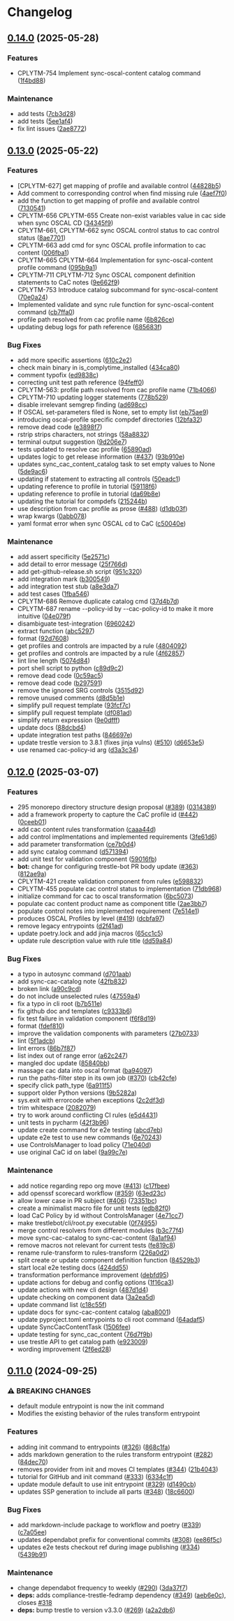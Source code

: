 # Changelog

## [0.14.0](https://github.com/complytime/trestle-bot/compare/v0.13.0...v0.14.0) (2025-05-28)


### Features

* CPLYTM-754 Implement sync-oscal-content catalog command ([1f4bd88](https://github.com/complytime/trestle-bot/commit/1f4bd881c1015cf7c7cbff362b1efeb5f75cb68f))


### Maintenance

* add tests ([7cb3d28](https://github.com/complytime/trestle-bot/commit/7cb3d287581e1388025fe01e235f0e26f39955b8))
* add tests ([5ee1af4](https://github.com/complytime/trestle-bot/commit/5ee1af4c078e25223638366d40c4f4d6bd77434e))
* fix lint issues ([2ae8772](https://github.com/complytime/trestle-bot/commit/2ae87729f46d21a261f325d017c4a440726bea07))

## [0.13.0](https://github.com/complytime/trestle-bot/compare/v0.12.0...v0.13.0) (2025-05-22)


### Features

* [CPLYTM-627] get mapping of profile and available control ([44828b5](https://github.com/complytime/trestle-bot/commit/44828b5bd8994c7d967991e8d9a91a4ce8c4bddd))
* Add comment to corresponding control when find missing rule ([4aef7f0](https://github.com/complytime/trestle-bot/commit/4aef7f0f4a6e5e66d5b046983d376c3bbdd1f2f5))
* add the function to get mapping of profile and available control ([7130541](https://github.com/complytime/trestle-bot/commit/71305410b2c9450511c77d2dbda3298b1d14dc7f))
* CPLYTM-656 CPLYTM-655 Create non-exist variables value in cac side when sync OSCAL CD ([34345f9](https://github.com/complytime/trestle-bot/commit/34345f9455db05583ea0aaf13500d8a079775a7e))
* CPLYTM-661, CPLYTM-662 sync OSCAL control status to cac control status ([8ae7701](https://github.com/complytime/trestle-bot/commit/8ae7701366fdc3a48943179ba5a7997d907ad646))
* CPLYTM-663 add cmd for sync OSCAL profile information to cac content ([006fba1](https://github.com/complytime/trestle-bot/commit/006fba1b8aaeab710df959e737a7dbaf867c9838))
* CPLYTM-665 CPLYTM-664 Implementation for sync-oscal-content profile command ([095b9a1](https://github.com/complytime/trestle-bot/commit/095b9a126a3a1dc558c520940ba1c3dab8a222af))
* CPLYTM-711 CPLYTM-712 Sync OSCAL component definition statements to CaC notes ([9e662f9](https://github.com/complytime/trestle-bot/commit/9e662f9e5403bbc2962c0446d71f3f4c95759025))
* CPLYTM-753 Introduce catalog subcommand for sync-oscal-content ([70e0a24](https://github.com/complytime/trestle-bot/commit/70e0a24b16d546d0b2798a66258de3a08ac68bee))
* Implemented validate and sync rule function for sync-oscal-content command ([cb7ffa0](https://github.com/complytime/trestle-bot/commit/cb7ffa05ccbb1027f2a4cc8035f2ceebb4ab8199))
* profile path resolved from cac profile name ([6b826ce](https://github.com/complytime/trestle-bot/commit/6b826ce6673d6cfe80c19d23e24c9669c182ec4b))
* updating debug logs for path reference ([685683f](https://github.com/complytime/trestle-bot/commit/685683fe177616f2c93f529f1a59717592debcca))


### Bug Fixes

* add more specific assertions ([610c2e2](https://github.com/complytime/trestle-bot/commit/610c2e2ee9ac2463f2fbc423b157747b9b21f412))
* check main binary in is_complytime_installed ([434ca80](https://github.com/complytime/trestle-bot/commit/434ca80b46bab3715d701a88e488c1e0596fd160))
* comment typofix ([ed9838c](https://github.com/complytime/trestle-bot/commit/ed9838cf64b3f0d7cd09355ba9f002ee7856817e))
* correcting unit test path reference ([94feff0](https://github.com/complytime/trestle-bot/commit/94feff0b41611a8347e6c819f2384fcced62e97b))
* CPLYTM-563: profile path resolved from cac profile name ([71b4066](https://github.com/complytime/trestle-bot/commit/71b40667e7c8d0d19e4887c66fcedbf01ee0a600))
* CPLYTM-710 updating logger statements ([778b529](https://github.com/complytime/trestle-bot/commit/778b5292b7469933c7c62b4231be354c3b6036e6))
* disable irrelevant semgrep finding ([ad698cc](https://github.com/complytime/trestle-bot/commit/ad698cc405b366b21341b736c6fbda37e4cf39ea))
* If OSCAL set-parameters filed is None, set to empty list ([eb75ae9](https://github.com/complytime/trestle-bot/commit/eb75ae9d66800fe151f0e779b64cab893d87a86a))
* introducing oscal-profile specific compdef directories ([12bfa32](https://github.com/complytime/trestle-bot/commit/12bfa3220ef28ea95c700006f6f2ce786bd0c875))
* remove dead code ([e3898f7](https://github.com/complytime/trestle-bot/commit/e3898f71b4d6b6fc5075d3910c8f3716e69dd787))
* rstrip strips characters, not strings ([58a8832](https://github.com/complytime/trestle-bot/commit/58a88327db9150385bda0c009f81a7db2539817c))
* terminal output suggestion ([9d206e7](https://github.com/complytime/trestle-bot/commit/9d206e793ec940e5ee313a92ac952e771f169da5))
* tests updated to resolve cac profile ([65890ad](https://github.com/complytime/trestle-bot/commit/65890ad306c50b726e8d586829305ab81a2007e4))
* updates logic to get release information ([#437](https://github.com/complytime/trestle-bot/issues/437)) ([93b910e](https://github.com/complytime/trestle-bot/commit/93b910edcc3f1afdceb7f3dc8ef8d1161932bb2a))
* updates sync_cac_content_catalog task to set empty values to None ([5de9ac6](https://github.com/complytime/trestle-bot/commit/5de9ac6c2c7914a17a2607e7aaae0008e98bc79d))
* updating if statement to extracting all controls ([50eadc1](https://github.com/complytime/trestle-bot/commit/50eadc148f80f6bbec061c992ebfd514710674ff))
* updating reference to profile in tutorial ([59118f6](https://github.com/complytime/trestle-bot/commit/59118f6761633ce93d854d75328d2b1f4ac49368))
* updating reference to profile in tutorial ([da69b8e](https://github.com/complytime/trestle-bot/commit/da69b8e2eef9f004873fc0e05528f97a425d0a24))
* updating the tutorial for compdefs ([215244b](https://github.com/complytime/trestle-bot/commit/215244b30c74132d9fd1a23f0a396900debdea62))
* use description from cac profile as prose ([#488](https://github.com/complytime/trestle-bot/issues/488)) ([d1db03f](https://github.com/complytime/trestle-bot/commit/d1db03f39616e929d7b8b47f1eb2c28b20fc2663))
* wrap kwargs ([0abb078](https://github.com/complytime/trestle-bot/commit/0abb078fb6114bea9f9df87b50d7d9d55a0bf481))
* yaml format error when sync OSCAL cd to CaC ([c50040e](https://github.com/complytime/trestle-bot/commit/c50040e8b570535264c2faf180662305a3b18cac))


### Maintenance

* add assert specificity ([5e2571c](https://github.com/complytime/trestle-bot/commit/5e2571c9ac697d06845d272436f804bb2e8e4084))
* add detail to error message ([25f766d](https://github.com/complytime/trestle-bot/commit/25f766dab61852bde43f57a5d09902cd362129d9))
* add get-github-release.sh script ([951c320](https://github.com/complytime/trestle-bot/commit/951c3209bfc899e56398ff301e7af475805a745b))
* add integration mark ([b300549](https://github.com/complytime/trestle-bot/commit/b3005499baae266111c6efc3c9525031fa90371c))
* add integration test stub ([a8e3da7](https://github.com/complytime/trestle-bot/commit/a8e3da71fdd7ad99a613eb9e76d0308140133be7))
* add test cases ([1fba546](https://github.com/complytime/trestle-bot/commit/1fba54649738d59c4a4f7c1aa9d6fc1cca086a83))
* CPLYTM-686 Remove duplicate catalog cmd ([37d4b7d](https://github.com/complytime/trestle-bot/commit/37d4b7da6eabfe483bccdaea4b76dc090a5c9bd4))
* CPLYTM-687 rename --policy-id by --cac-policy-id to make it more intuitive ([04e079f](https://github.com/complytime/trestle-bot/commit/04e079f6a7bcb8881bce85429d186898702eb789))
* disambiguate test-integration ([6960242](https://github.com/complytime/trestle-bot/commit/6960242161049c9509e905ebfa20a27405e1892a))
* extract function ([abc5297](https://github.com/complytime/trestle-bot/commit/abc529790fa7ca0e58cd085ef397b8c9a731bca4))
* format ([92d7608](https://github.com/complytime/trestle-bot/commit/92d7608ce3bd1dcbbf128f915228da338dc9621d))
* get profiles and controls are impacted by a rule ([4804092](https://github.com/complytime/trestle-bot/commit/48040920be3b3213b442ca758c38e635211680a7))
* get profiles and controls are impacted by a rule ([4f62857](https://github.com/complytime/trestle-bot/commit/4f628579da91974ec99a5132f4a2852a7808d36a))
* lint line length ([5074d84](https://github.com/complytime/trestle-bot/commit/5074d84cbc4fae0959f55b03fe79fd0074f042e5))
* port shell script to python ([c89d9c2](https://github.com/complytime/trestle-bot/commit/c89d9c2c678d92bb0964f2bfaf56a9a62bad37ec))
* remove dead code ([0c59ac5](https://github.com/complytime/trestle-bot/commit/0c59ac5375d9f1b40a16c1f8d867ce9fb01df805))
* remove dead code ([b297591](https://github.com/complytime/trestle-bot/commit/b297591782caf2462698eb0c787cb268fd88d656))
* remove the ignored SRG controls ([3515d92](https://github.com/complytime/trestle-bot/commit/3515d921d6c4d0185543f9a593713e8a69712d7f))
* remove unused comments ([d8d5b1e](https://github.com/complytime/trestle-bot/commit/d8d5b1e182b159a034ed219e7d837f1f05707de6))
* simplify pull request template ([93fcf7c](https://github.com/complytime/trestle-bot/commit/93fcf7c0a7408c37b3f5cdc711366425602c0223))
* simplify pull request template ([df081ad](https://github.com/complytime/trestle-bot/commit/df081ad16c01f1701a9b32ffedd01c2801891d4d))
* simplify return expression ([9e0dfff](https://github.com/complytime/trestle-bot/commit/9e0dfff4c5c424cca8f542c797513539bac43c9c))
* update docs ([88dcbd4](https://github.com/complytime/trestle-bot/commit/88dcbd4d1950a39679d4752112e69c883bdffdb7))
* update integration test paths ([846697e](https://github.com/complytime/trestle-bot/commit/846697eaf07f381b84797f9d6f403064da3c0270))
* update trestle version to 3.8.1 (fixes jinja vulns) ([#510](https://github.com/complytime/trestle-bot/issues/510)) ([d6653e5](https://github.com/complytime/trestle-bot/commit/d6653e5beb01f8847fcfc5281ae91e6b9e162c1c))
* use renamed cac-policy-id arg ([d3a3c34](https://github.com/complytime/trestle-bot/commit/d3a3c34b313be8947f8142119d39083617038d31))

## [0.12.0](https://github.com/complytime/trestle-bot/compare/v0.11.0...v0.12.0) (2025-03-07)


### Features

* 295 monorepo directory structure design proposal ([#389](https://github.com/complytime/trestle-bot/issues/389)) ([0314389](https://github.com/complytime/trestle-bot/commit/0314389ccb454b1c52ef68cd7670da97dbf62510))
* add a framework property to capture the CaC profile id ([#442](https://github.com/complytime/trestle-bot/issues/442)) ([0ceeb01](https://github.com/complytime/trestle-bot/commit/0ceeb01623d5c326bd9df9973622906856c0ef7c))
* add cac content rules transformation ([caaa44d](https://github.com/complytime/trestle-bot/commit/caaa44d0770b92b834d55fed1ee7204f7cd67be6))
* add control implmentations and implemented requirements ([3fe61d6](https://github.com/complytime/trestle-bot/commit/3fe61d6b722bae828a45bda8f478e9938cb7cfa3))
* add parameter transformation ([ce7b0d4](https://github.com/complytime/trestle-bot/commit/ce7b0d4491e0f76f7619b5ab8e023001f8ae7265))
* add sync catalog command ([d571394](https://github.com/complytime/trestle-bot/commit/d571394da11487500562bbabd6f372e034270c14))
* add unit test for validation component ([59016fb](https://github.com/complytime/trestle-bot/commit/59016fb52c2247c7c5a9702b0d986551efb443a9))
* **bot:** change for configuring trestle-bot PR body update ([#363](https://github.com/complytime/trestle-bot/issues/363)) ([812ae9a](https://github.com/complytime/trestle-bot/commit/812ae9acdc9741fc83e20cc219ecbb681e3bf6c4))
* CPLYTM-421 create validation component from rules ([e598832](https://github.com/complytime/trestle-bot/commit/e59883226a59872aab5cdc53bcc3cd9b79e5663b))
* CPLYTM-455 populate cac control status to implementation ([71db968](https://github.com/complytime/trestle-bot/commit/71db9680fd4d50d42213f4c31be2d05951786b39))
* initialize command for cac to oscal transformation ([6bc5073](https://github.com/complytime/trestle-bot/commit/6bc507319da7a01d1631f71345aa3a74705f484a))
* populate cac content product name as component title ([2ae3bb7](https://github.com/complytime/trestle-bot/commit/2ae3bb738ec283eb1c669d753be0191a5b284f2c))
* populate control notes into implemented requirement ([7e514e1](https://github.com/complytime/trestle-bot/commit/7e514e14d0195f146455bd3c481b05232f1a61bb))
* produces OSCAL Profiles by level ([#419](https://github.com/complytime/trestle-bot/issues/419)) ([dcbfa97](https://github.com/complytime/trestle-bot/commit/dcbfa9708a3defea670406b854bac85dfa2e4822))
* remove legacy entrypoints ([d2f41ad](https://github.com/complytime/trestle-bot/commit/d2f41adee4bbc7778f94cf3256028e5e3d37a643))
* update poetry.lock and add jinja macros ([65cc1c5](https://github.com/complytime/trestle-bot/commit/65cc1c5e6cb52e329bffb20426563fa7b8828ae0))
* update rule description value with rule title ([dd59a84](https://github.com/complytime/trestle-bot/commit/dd59a848141cf3aaf0f5e292feba538d180408a0))


### Bug Fixes

* a typo in autosync command ([d701aab](https://github.com/complytime/trestle-bot/commit/d701aab315e9f2ee6873ac9c324663681141e493))
* add sync-cac-catalog note ([42fb832](https://github.com/complytime/trestle-bot/commit/42fb832b91dd92bd391969c56dc85438796a33fb))
* broken link ([a90c9cd](https://github.com/complytime/trestle-bot/commit/a90c9cd0492c60cc586e2ac8a65252b6a2192800))
* do not include unselected rules ([47559a4](https://github.com/complytime/trestle-bot/commit/47559a449c30eb960948cfd998bc0da87c0c848a))
* fix a typo in cli root ([b7b511e](https://github.com/complytime/trestle-bot/commit/b7b511e173aea8ad9f7c2681b6ea0e640a88e05a))
* fix github doc and templates ([c9333b6](https://github.com/complytime/trestle-bot/commit/c9333b6f90cf19b8836b8aa88f8554472d76a7a6))
* fix test failure in validation component ([f6f8d19](https://github.com/complytime/trestle-bot/commit/f6f8d192a98fb83f4e0498c7699a242baf95e428))
* format ([fdef810](https://github.com/complytime/trestle-bot/commit/fdef8107e3b48b6c93455bf3084c91aceaf2810f))
* improve the validation components with parameters ([27b0733](https://github.com/complytime/trestle-bot/commit/27b07334bd7394fb26c46203e2b29408782b02ac))
* lint ([5f1adcb](https://github.com/complytime/trestle-bot/commit/5f1adcb24e1c16885047d7c34a126f81a7daf3df))
* lint errors ([86b7f87](https://github.com/complytime/trestle-bot/commit/86b7f87623ac848e5e120c33fcbfa586f5f45b0f))
* list index out of range error ([a62c247](https://github.com/complytime/trestle-bot/commit/a62c2477b72948e75e3f9b16bea9cdf9d781781d))
* mangled doc update ([85840bb](https://github.com/complytime/trestle-bot/commit/85840bbe7f8b46f5b651c2a7251a6262a5e7bd01))
* massage cac data into oscal format ([ba94097](https://github.com/complytime/trestle-bot/commit/ba94097acea22d7c3235b1be6290115b86a69a5e))
* run the paths-filter step in its own job ([#370](https://github.com/complytime/trestle-bot/issues/370)) ([cb42cfe](https://github.com/complytime/trestle-bot/commit/cb42cfe7e2a5d554f7380a4b327a09324a8d3834))
* specify click path_type ([6a911f5](https://github.com/complytime/trestle-bot/commit/6a911f569b971903e2fd440b564a3ba7d041e34f))
* support older Python versions ([9b5282a](https://github.com/complytime/trestle-bot/commit/9b5282a1e6331f0767b3e51cb5537c017437912c))
* sys.exit with errorcode when exceptions ([2c2df3d](https://github.com/complytime/trestle-bot/commit/2c2df3d589750ac1a8af763b139a2e21b70bb59c))
* trim whitespace ([2082079](https://github.com/complytime/trestle-bot/commit/2082079ed645f32d7cd587a61921c4cfce2eef96))
* try to work around conflicting CI rules ([e5d4431](https://github.com/complytime/trestle-bot/commit/e5d4431ddca8ce874ab3f0729689caa30ee64808))
* unit tests in pycharm ([42f3b96](https://github.com/complytime/trestle-bot/commit/42f3b963d06d86a7d5e132984c00001d7b9cc12f))
* update create command for e2e testing ([abcd7eb](https://github.com/complytime/trestle-bot/commit/abcd7ebbf87464e46f7161bb991b8963d70a4784))
* update e2e test to use new commands ([6e70243](https://github.com/complytime/trestle-bot/commit/6e7024315f75851e6bd76affc8544ea4eac933ea))
* use ControlsManager to load policy ([71e040d](https://github.com/complytime/trestle-bot/commit/71e040dcbebd3c96f4f2ef52cd2dc8d14c2ea21d))
* use original CaC id on label ([9a99c7e](https://github.com/complytime/trestle-bot/commit/9a99c7eb2d7c011fe4bab6564b628da09b88dd97))


### Maintenance

* add notice regarding repo org move ([#413](https://github.com/complytime/trestle-bot/issues/413)) ([c17fbee](https://github.com/complytime/trestle-bot/commit/c17fbeedb7afdff9f88692824d10a2b2d298c7a1))
* add openssf scorecard workflow ([#359](https://github.com/complytime/trestle-bot/issues/359)) ([63ed23c](https://github.com/complytime/trestle-bot/commit/63ed23c1768b49022b71b03dcda58fe1b001a452))
* allow lower case in PR subject ([#406](https://github.com/complytime/trestle-bot/issues/406)) ([73351bc](https://github.com/complytime/trestle-bot/commit/73351bc7c9cd1cb719036fc9fca3acc8a4844449))
* create a minimalist macro file for unit tests ([edb82f0](https://github.com/complytime/trestle-bot/commit/edb82f03c4ec5d38b904cf2ebe6170849b23bee4))
* load CaC Policy by id without ControlsManager ([4e71cc7](https://github.com/complytime/trestle-bot/commit/4e71cc71c741a853866948406809d83e22841839))
* make trestlebot/cli/root.py executable ([0f74955](https://github.com/complytime/trestle-bot/commit/0f74955eb91b1499558cb4d130c13845cc1fc363))
* merge control resolvers from different modules ([b3c77f4](https://github.com/complytime/trestle-bot/commit/b3c77f4baa09fb99d6cfe3f5a9da516705d7877a))
* move sync-cac-catalog to sync-cac-content ([8a1af94](https://github.com/complytime/trestle-bot/commit/8a1af94f6c495f4be544efe01030352b14838f9b))
* remove macros not relevant for current tests ([fe819c8](https://github.com/complytime/trestle-bot/commit/fe819c829a04825946bde48729d619c9f35e4855))
* rename rule-transform to rules-transform ([226a0d2](https://github.com/complytime/trestle-bot/commit/226a0d24c1fd83a3101bfd251deac3a850143569))
* split create or update component definition function ([84529b3](https://github.com/complytime/trestle-bot/commit/84529b3e1796774ff8e8e6775ae3619d2765cf22))
* start local e2e testing docs ([424dd55](https://github.com/complytime/trestle-bot/commit/424dd558ac16962da0b478dff535a43e923c3417))
* transformation performance improvement ([debfd95](https://github.com/complytime/trestle-bot/commit/debfd954c044eddec7b3e7aab92f275e7a214aa9))
* update actions for debug and config options ([1f16ca3](https://github.com/complytime/trestle-bot/commit/1f16ca301da9b808568e671f0b7a3f99f26ddb99))
* update actions with new cli design ([487d1d4](https://github.com/complytime/trestle-bot/commit/487d1d40ec4db1502e2ad11344b71d01cce5e12b))
* update checking on component data ([3a2ea5d](https://github.com/complytime/trestle-bot/commit/3a2ea5d24f7dcc367a76b5858abf267589b2a292))
* update command list ([c18c55f](https://github.com/complytime/trestle-bot/commit/c18c55f22c1d9ae7b89eedcd012656b69a64f33c))
* update docs for sync-cac-content catalog ([aba8001](https://github.com/complytime/trestle-bot/commit/aba800182198141ca2a42cc5523d70502aaa34b6))
* update pyproject.toml entrypoints to cli root command ([64adaf5](https://github.com/complytime/trestle-bot/commit/64adaf5002df6e316db9da9b54ee6cea9633a4fd))
* update SyncCacContentTask ([1506fee](https://github.com/complytime/trestle-bot/commit/1506fee09bfaf426004c3e637e5f17792089061d))
* update testing for sync_cac_content ([76d7f9b](https://github.com/complytime/trestle-bot/commit/76d7f9b88af125f1c72bdaec47d117b83da0f49e))
* use trestle API to get catalog path ([e923009](https://github.com/complytime/trestle-bot/commit/e9230097524cb2c573e2c3f82a86d2174edfd8d5))
* wording improvement ([2f6ed28](https://github.com/complytime/trestle-bot/commit/2f6ed28c2d34ccae09b9ab85d647c7ff42381c6a))

## [0.11.0](https://github.com/RedHatProductSecurity/trestle-bot/compare/v0.10.1...v0.11.0) (2024-09-25)


### ⚠ BREAKING CHANGES

* default module entrypoint is now the init command
* Modifies the existing behavior of the rules transform entrypoint

### Features

* adding init command to entrypoints ([#326](https://github.com/RedHatProductSecurity/trestle-bot/issues/326)) ([868c1fa](https://github.com/RedHatProductSecurity/trestle-bot/commit/868c1fae3bb2fa85df734905aa38b33dc37c9b47))
* adds markdown generation to the rules transform entrypoint ([#282](https://github.com/RedHatProductSecurity/trestle-bot/issues/282)) ([84dec70](https://github.com/RedHatProductSecurity/trestle-bot/commit/84dec70d7810abf7306b708104b4c7bf682a49ad))
* removes provider from init and moves CI templates ([#344](https://github.com/RedHatProductSecurity/trestle-bot/issues/344)) ([21b4043](https://github.com/RedHatProductSecurity/trestle-bot/commit/21b40432f446323ded883c248feaa064ea1cabd6))
* tutorial for GitHub and init command ([#333](https://github.com/RedHatProductSecurity/trestle-bot/issues/333)) ([6334c1f](https://github.com/RedHatProductSecurity/trestle-bot/commit/6334c1f16fffa94bacbb250c95f754ed80abff9b))
* update module default to use init entrypoint ([#329](https://github.com/RedHatProductSecurity/trestle-bot/issues/329)) ([d1490cb](https://github.com/RedHatProductSecurity/trestle-bot/commit/d1490cbde72b204875260cd210f61760e9f3c056))
* updates SSP generation to include all parts ([#348](https://github.com/RedHatProductSecurity/trestle-bot/issues/348)) ([18c6600](https://github.com/RedHatProductSecurity/trestle-bot/commit/18c6600a47d9833811a045fa60e167608f06a180))


### Bug Fixes

* add markdown-include package to workflow and poetry ([#339](https://github.com/RedHatProductSecurity/trestle-bot/issues/339)) ([c7a05ee](https://github.com/RedHatProductSecurity/trestle-bot/commit/c7a05eebe87f853a435b31abadba8db05d2458a2))
* updates dependabot prefix for conventional commits ([#308](https://github.com/RedHatProductSecurity/trestle-bot/issues/308)) ([ee86f5c](https://github.com/RedHatProductSecurity/trestle-bot/commit/ee86f5c35755686d3fc3adf6ca94e1c4ac8d873e))
* updates e2e tests checkout ref during image publishing ([#334](https://github.com/RedHatProductSecurity/trestle-bot/issues/334)) ([5439b91](https://github.com/RedHatProductSecurity/trestle-bot/commit/5439b91c7b0ed1d75c7a5ec3f2b3f4e94ea5968a))


### Maintenance

* change dependabot frequency to weekly ([#290](https://github.com/RedHatProductSecurity/trestle-bot/issues/290)) ([3da37f7](https://github.com/RedHatProductSecurity/trestle-bot/commit/3da37f7b69538e157b5b48b461140d0f9bfd6d9d))
* **deps:** adds compliance-trestle-fedramp dependency ([#349](https://github.com/RedHatProductSecurity/trestle-bot/issues/349)) ([aeb6e0c](https://github.com/RedHatProductSecurity/trestle-bot/commit/aeb6e0c59bb0e09ee2142f886e9682a8f8e118e6)), closes [#318](https://github.com/RedHatProductSecurity/trestle-bot/issues/318)
* **deps:** bump trestle to version v3.3.0 ([#269](https://github.com/RedHatProductSecurity/trestle-bot/issues/269)) ([a2a2db6](https://github.com/RedHatProductSecurity/trestle-bot/commit/a2a2db6bbbcac2bec23b9fe520a0958afc488616))
